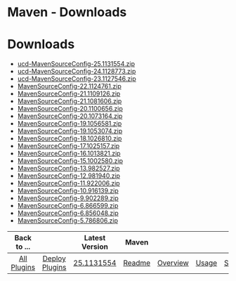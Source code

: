 
Maven - Downloads
=================

# Downloads

- [ucd-MavenSourceConfig-25.1131554.zip]()
- [ucd-MavenSourceConfig-24.1128773.zip](https://raw.githubusercontent.com/UrbanCode/IBM-UCD-PLUGINS/main/files/MavenSourceConfig/ucd-MavenSourceConfig-24.1128773.zip)
- [ucd-MavenSourceConfig-23.1127546.zip](https://raw.githubusercontent.com/UrbanCode/IBM-UCD-PLUGINS/main/files/MavenSourceConfig/ucd-MavenSourceConfig-23.1127546.zip)
- [MavenSourceConfig-22.1124761.zip](https://raw.githubusercontent.com/UrbanCode/IBM-UCD-PLUGINS/main/files/MavenSourceConfig/MavenSourceConfig-22.1124761.zip)
- [MavenSourceConfig-21.1109126.zip](https://raw.githubusercontent.com/UrbanCode/IBM-UCD-PLUGINS/main/files/MavenSourceConfig/MavenSourceConfig-21.1109126.zip)
- [MavenSourceConfig-21.1081606.zip](https://raw.githubusercontent.com/UrbanCode/IBM-UCD-PLUGINS/main/files/MavenSourceConfig/MavenSourceConfig-21.1081606.zip)
- [MavenSourceConfig-20.1100656.zip](https://raw.githubusercontent.com/UrbanCode/IBM-UCD-PLUGINS/main/files/MavenSourceConfig/MavenSourceConfig-20.1100656.zip)
- [MavenSourceConfig-20.1073164.zip](https://raw.githubusercontent.com/UrbanCode/IBM-UCD-PLUGINS/main/files/MavenSourceConfig/MavenSourceConfig-20.1073164.zip)
- [MavenSourceConfig-19.1056581.zip](https://raw.githubusercontent.com/UrbanCode/IBM-UCD-PLUGINS/main/files/MavenSourceConfig/MavenSourceConfig-19.1056581.zip)
- [MavenSourceConfig-19.1053074.zip](https://raw.githubusercontent.com/UrbanCode/IBM-UCD-PLUGINS/main/files/MavenSourceConfig/MavenSourceConfig-19.1053074.zip)
- [MavenSourceConfig-18.1026810.zip](https://raw.githubusercontent.com/UrbanCode/IBM-UCD-PLUGINS/main/files/MavenSourceConfig/MavenSourceConfig-18.1026810.zip)
- [MavenSourceConfig-17.1025157.zip](https://raw.githubusercontent.com/UrbanCode/IBM-UCD-PLUGINS/main/files/MavenSourceConfig/MavenSourceConfig-17.1025157.zip)
- [MavenSourceConfig-16.1013821.zip](https://raw.githubusercontent.com/UrbanCode/IBM-UCD-PLUGINS/main/files/MavenSourceConfig/MavenSourceConfig-16.1013821.zip)
- [MavenSourceConfig-15.1002580.zip](https://raw.githubusercontent.com/UrbanCode/IBM-UCD-PLUGINS/main/files/MavenSourceConfig/MavenSourceConfig-15.1002580.zip)
- [MavenSourceConfig-13.982527.zip](https://raw.githubusercontent.com/UrbanCode/IBM-UCD-PLUGINS/main/files/MavenSourceConfig/MavenSourceConfig-13.982527.zip)
- [MavenSourceConfig-12.981940.zip](https://raw.githubusercontent.com/UrbanCode/IBM-UCD-PLUGINS/main/files/MavenSourceConfig/MavenSourceConfig-12.981940.zip)
- [MavenSourceConfig-11.922006.zip](https://raw.githubusercontent.com/UrbanCode/IBM-UCD-PLUGINS/main/files/MavenSourceConfig/MavenSourceConfig-11.922006.zip)
- [MavenSourceConfig-10.916139.zip](https://raw.githubusercontent.com/UrbanCode/IBM-UCD-PLUGINS/main/files/MavenSourceConfig/MavenSourceConfig-10.916139.zip)
- [MavenSourceConfig-9.902289.zip](https://raw.githubusercontent.com/UrbanCode/IBM-UCD-PLUGINS/main/files/MavenSourceConfig/MavenSourceConfig-9.902289.zip)
- [MavenSourceConfig-6.866599.zip](https://raw.githubusercontent.com/UrbanCode/IBM-UCD-PLUGINS/main/files/MavenSourceConfig/MavenSourceConfig-6.866599.zip)
- [MavenSourceConfig-6.856048.zip](https://raw.githubusercontent.com/UrbanCode/IBM-UCD-PLUGINS/main/files/MavenSourceConfig/MavenSourceConfig-6.856048.zip)
- [MavenSourceConfig-5.786806.zip](https://raw.githubusercontent.com/UrbanCode/IBM-UCD-PLUGINS/main/files/MavenSourceConfig/MavenSourceConfig-5.786806.zip)

|Back to ...||Latest Version|Maven ||||
| :---: | :---: | :---: | :---: | :---: | :---: | :---: |
|[All Plugins](../../index.md)|[Deploy Plugins](../README.md)|[25.1131554]()|[Readme](README.md)|[Overview](overview.md)|[Usage](usage.md)|[Steps](steps.md)|
